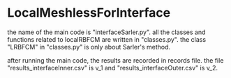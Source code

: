 # LocalMeshlessForInterface

the name of the main code is "interfaceSarler.py".
all the classes and functions related to localRBFCM are written in "classes.py".
the class "LRBFCM" in "classes.py" is only about Sarler's method.

after running the main code, the results are recorded in records file.
the file "results_interfaceInner.csv" is v_1 and "results_interfaceOuter.csv" is v_2.

